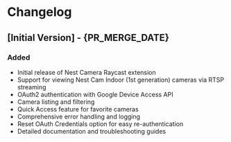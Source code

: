 # Changelog

## [Initial Version] - {PR_MERGE_DATE}

### Added
- Initial release of Nest Camera Raycast extension
- Support for viewing Nest Cam Indoor (1st generation) cameras via RTSP streaming
- OAuth2 authentication with Google Device Access API
- Camera listing and filtering
- Quick Access feature for favorite cameras
- Comprehensive error handling and logging
- Reset OAuth Credentials option for easy re-authentication
- Detailed documentation and troubleshooting guides 